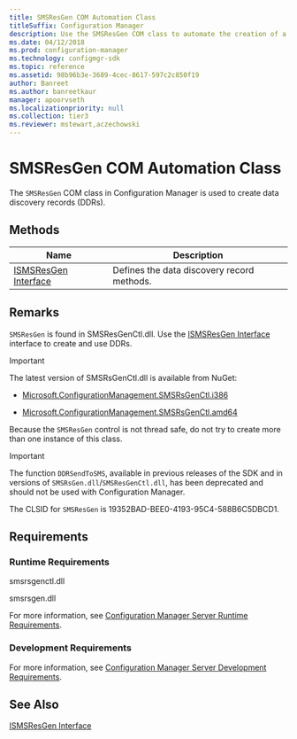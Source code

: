 ```yaml
---
title: SMSResGen COM Automation Class
titleSuffix: Configuration Manager
description: Use the SMSResGen COM class to automate the creation of a data discovery record (DDR).
ms.date: 04/12/2018
ms.prod: configuration-manager
ms.technology: configmgr-sdk
ms.topic: reference
ms.assetid: 98b96b3e-3689-4cec-8617-597c2c850f19
author: Banreet
ms.author: banreetkaur
manager: apoorvseth
ms.localizationpriority: null
ms.collection: tier3
ms.reviewer: mstewart,aczechowski
---
```

# SMSResGen COM Automation Class
The `SMSResGen` COM class in Configuration Manager is used to create data discovery records (DDRs).  

## Methods  

|Name|Description|  
|----------|-----------------|  
|[ISMSResGen Interface](../../../../../develop/reference/core/servers/configure/ismsresgen-interface.md)|Defines the data discovery record methods.|  

## Remarks  
`SMSResGen` is found in SMSResGenCtl.dll. Use the [ISMSResGen Interface](../../../../../develop/reference/core/servers/configure/ismsresgen-interface.md) interface to create and use DDRs.  

> [!IMPORTANT]  
>  The latest version of SMSRsGenCtl.dll is available from NuGet:  
>  
> - [Microsoft.ConfigurationManagement.SMSRsGenCtl.i386](https://www.nuget.org/packages/Microsoft.ConfigurationManagement.SMSRsGenCtl.i386/)  
>  
> - [Microsoft.ConfigurationManagement.SMSRsGenCtl.amd64](https://www.nuget.org/packages/Microsoft.ConfigurationManagement.SMSRsGenCtl.amd64/)  
  

Because the `SMSResGen` control is not thread safe, do not try to create more than one instance of this class.  

> [!IMPORTANT]  
> The function `DDRSendToSMS`, available in previous releases of the SDK and in versions of `SMSRsGen.dll`/`SMSResGenCtl.dll`, has been deprecated and should not be used with Configuration Manager.  

The CLSID for `SMSResGen` is 19352BAD-BEE0-4193-95C4-588B6C5DBCD1.  

## Requirements  

### Runtime Requirements  
smsrsgenctl.dll  

smsrsgen.dll  

For more information, see [Configuration Manager Server Runtime Requirements](../../../../../develop/core/reqs/server-runtime-requirements.md).  

### Development Requirements  
For more information, see [Configuration Manager Server Development Requirements](../../../../../develop/core/reqs/server-development-requirements.md).  

## See Also  
[ISMSResGen Interface](../../../../../develop/reference/core/servers/configure/ismsresgen-interface.md)
